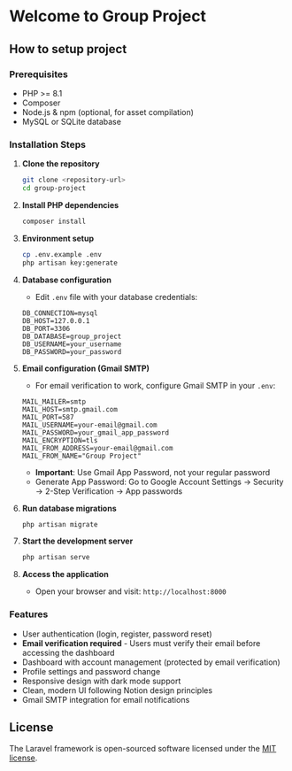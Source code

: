 # Welcome to Group Project

## How to setup project

### Prerequisites
- PHP >= 8.1
- Composer
- Node.js & npm (optional, for asset compilation)
- MySQL or SQLite database

### Installation Steps

1. **Clone the repository**
   ```bash
   git clone <repository-url>
   cd group-project
   ```

2. **Install PHP dependencies**
   ```bash
   composer install
   ```

3. **Environment setup**
   ```bash
   cp .env.example .env
   php artisan key:generate
   ```

4. **Database configuration**
   - Edit `.env` file with your database credentials:
   ```env
   DB_CONNECTION=mysql
   DB_HOST=127.0.0.1
   DB_PORT=3306
   DB_DATABASE=group_project
   DB_USERNAME=your_username
   DB_PASSWORD=your_password
   ```

5. **Email configuration (Gmail SMTP)**
   - For email verification to work, configure Gmail SMTP in your `.env`:
   ```env
   MAIL_MAILER=smtp
   MAIL_HOST=smtp.gmail.com
   MAIL_PORT=587
   MAIL_USERNAME=your-email@gmail.com
   MAIL_PASSWORD=your_gmail_app_password
   MAIL_ENCRYPTION=tls
   MAIL_FROM_ADDRESS=your-email@gmail.com
   MAIL_FROM_NAME="Group Project"
   ```
   - **Important**: Use Gmail App Password, not your regular password
   - Generate App Password: Go to Google Account Settings → Security → 2-Step Verification → App passwords

5. **Run database migrations**
   ```bash
   php artisan migrate
   ```

6. **Start the development server**
   ```bash
   php artisan serve
   ```

7. **Access the application**
   - Open your browser and visit: `http://localhost:8000`

### Features
- User authentication (login, register, password reset)
- **Email verification required** - Users must verify their email before accessing the dashboard
- Dashboard with account management (protected by email verification)
- Profile settings and password change
- Responsive design with dark mode support
- Clean, modern UI following Notion design principles
- Gmail SMTP integration for email notifications


## License
The Laravel framework is open-sourced software licensed under the [MIT license](https://opensource.org/licenses/MIT).
